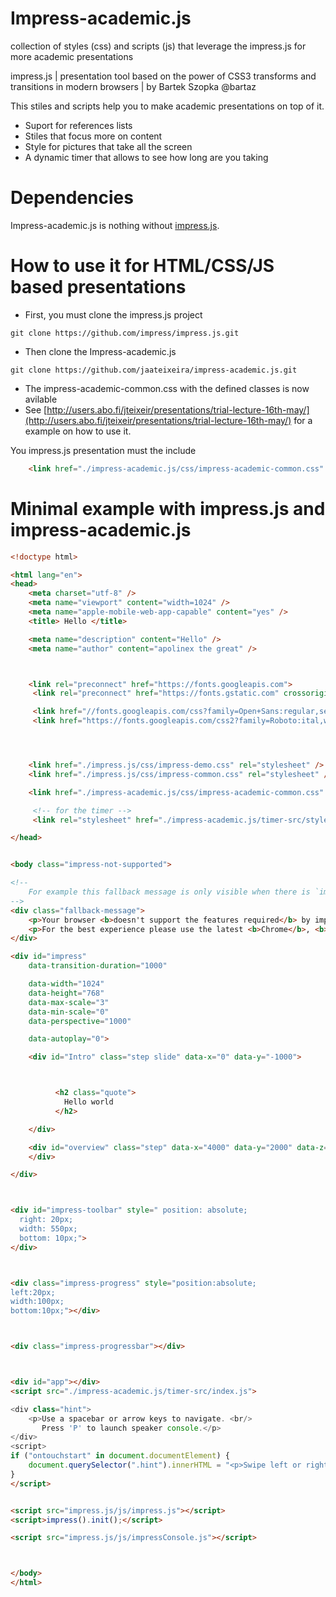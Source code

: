 # Impress-academic.js

collection of styles (css) and scripts (js) that leverage the impress.js for more academic presentations

impress.js | presentation tool based on the power of CSS3 transforms and transitions in modern browsers | by Bartek Szopka @bartaz

This stiles and scripts help you to make academic presentations on top of it.

* Suport for references lists
* Stiles that focus more on content
* Style for pictures that take all the screen
* A dynamic timer that allows to see how long are you taking 

# Dependencies 

Impress-academic.js is nothing without [impress.js](https://impress.js.org/). 


# How to use it for HTML/CSS/JS based presentations 

- First, you must clone the impress.js project
```
git clone https://github.com/impress/impress.js.git
 ```  
- Then clone the Impress-academic.js
```
git clone https://github.com/jaateixeira/impress-academic.js.git
```

- The impress-academic-common.css with the defined classes is now avilable
- See [http://users.abo.fi/jteixeir/presentations/trial-lecture-16th-may/](http://users.abo.fi/jteixeir/presentations/trial-lecture-16th-may/) for a example on how to use it.

You impress.js presentation must the include 
```html 
	<link href="./impress-academic.js/css/impress-academic-common.css" rel="stylesheet" />
```

# Minimal example with **impress.js** and **impress-academic.js**

```html
<!doctype html>

<html lang="en">
<head>
    <meta charset="utf-8" />
    <meta name="viewport" content="width=1024" />
    <meta name="apple-mobile-web-app-capable" content="yes" />
    <title> Hello </title>

    <meta name="description" content="Hello" />
    <meta name="author" content="apolinex the great" />



    <link rel="preconnect" href="https://fonts.googleapis.com">
	 <link rel="preconnect" href="https://fonts.gstatic.com" crossorigin>

	 <link href="//fonts.googleapis.com/css?family=Open+Sans:regular,semibold,italic,italicsemibold|PT+Sans:400,700,400italic,700italic|PT+Serif:400,700,400italic,700italic" rel="stylesheet" />
	 <link href="https://fonts.googleapis.com/css2?family=Roboto:ital,wght@0,100;0,300;0,400;0,500;0,700;0,900;1,100;1,300;1,400;1,500;1,700;1,900&display=swap" rel="stylesheet">




    <link href="./impress.js/css/impress-demo.css" rel="stylesheet" />
    <link href="./impress.js/css/impress-common.css" rel="stylesheet" />

	<link href="./impress-academic.js/css/impress-academic-common.css" rel="stylesheet" />

	 <!-- for the timer -->
	 <link rel="stylesheet" href="./impress-academic.js/timer-src/styles.css">

</head>


<body class="impress-not-supported">

<!--
    For example this fallback message is only visible when there is `impress-not-supported` class on body.
-->
<div class="fallback-message">
    <p>Your browser <b>doesn't support the features required</b> by impress.js, so you are presented with a simplified version of this presentation.</p>
    <p>For the best experience please use the latest <b>Chrome</b>, <b>Safari</b> or <b>Firefox</b> browser.</p>
</div>

<div id="impress"
    data-transition-duration="1000"

    data-width="1024"
    data-height="768"
    data-max-scale="3"
    data-min-scale="0"
    data-perspective="1000"

    data-autoplay="0">

    <div id="Intro" class="step slide" data-x="0" data-y="-1000">



          <h2 class="quote">
            Hello world
          </h2>

    </div>

    <div id="overview" class="step" data-x="4000" data-y="2000" data-z="0" data-scale="10">
    </div>

</div>



<div id="impress-toolbar" style=" position: absolute;
  right: 20px;
  width: 550px;
  bottom: 10px;">
</div>



<div class="impress-progress" style="position:absolute;
left:20px;
width:100px;
bottom:10px;"></div>



<div class="impress-progressbar"></div>



<div id="app"></div>
<script src="./impress-academic.js/timer-src/index.js">

<div class="hint">
    <p>Use a spacebar or arrow keys to navigate. <br/>
       Press 'P' to launch speaker console.</p>
</div>
<script>
if ("ontouchstart" in document.documentElement) {
    document.querySelector(".hint").innerHTML = "<p>Swipe left or right to navigate</p>";
}
</script>


<script src="impress.js/js/impress.js"></script>
<script>impress().init();</script>

<script src="impress.js/js/impressConsole.js"></script>



</body>
</html>


```
